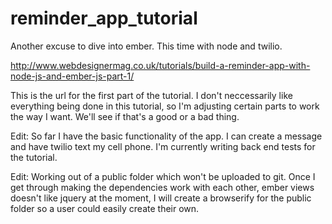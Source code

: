 # reminder_app_tutorial
Another excuse to dive into ember.  This time with node and twilio.

http://www.webdesignermag.co.uk/tutorials/build-a-reminder-app-with-node-js-and-ember-js-part-1/

This is the url for the first part of the tutorial.  I don't neccessarily like everything
being done in this tutorial, so I'm adjusting certain parts to work the way I want.  We'll
see if that's a good or a bad thing.

Edit:  So far I have the basic functionality of the app.  I can create a message and have twilio text my cell phone.  I'm currently writing back end tests for the tutorial.

Edit: Working out of a public folder which won't be uploaded to git.  Once I get through making the dependencies work with each other, ember views doesn't like jquery at the moment, I will create a browserify for the public folder so a user could easily create their own.

